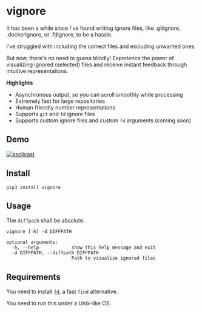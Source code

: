 # vignore

It has been a while since I've found writing ignore files, like .gitignore, .dockerignore, or .fdignore, to be a hassle.

I've struggled with including the correct files and excluding unwanted ones.

But now, there's no need to guess blindly! Experience the power of visualizing ignored (selected) files and receive instant feedback through intuitive representations.

**Highlights**
- Asynchronous output, so you can scroll smoothly while processing
- Extremely fast for large repositories
- Human friendly number representations
- Supports `git` and `fd` ignore files
- Supports custom ignore files and custom `fd` arguments (coming soon)

## Demo

[![asciicast](https://asciinema.org/a/630043.svg)](https://asciinema.org/a/630043)

## Install

```
pip3 install vignore
```

## Usage

The `diffpath` shall be absolute.

```
vignore [-h] -d DIFFPATH

optional arguments:
  -h, --help            show this help message and exit
  -d DIFFPATH, --diffpath DIFFPATH
                        Path to visualize ignored files
```

## Requirements

You need to install [`fd`](https://github.com/sharkdp/fd), a fast `find` alternative.

You need to run this under a Unix-like OS.